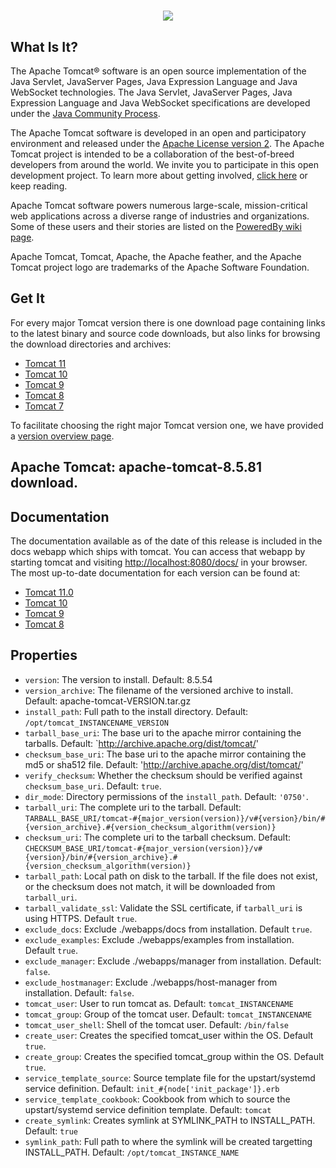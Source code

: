 
<h1 align="center">
	<img src="https://readme-typing-svg.demolab.com/?lines=Spring+MVC+project">
</h1>

## What Is It?

The Apache Tomcat® software is an open source implementation of the Java
Servlet, JavaServer Pages, Java Expression Language and Java WebSocket
technologies. The Java Servlet, JavaServer Pages, Java Expression Language and
Java WebSocket specifications are developed under the
[Java Community Process](https://jcp.org/en/introduction/overview).

The Apache Tomcat software is developed in an open and participatory
environment and released under the
[Apache License version 2](https://www.apache.org/licenses/). The Apache Tomcat
project is intended to be a collaboration of the best-of-breed developers from
around the world. We invite you to participate in this open development
project. To learn more about getting involved,
[click here](https://tomcat.apache.org/getinvolved.html) or keep reading.

Apache Tomcat software powers numerous large-scale, mission-critical web
applications across a diverse range of industries and organizations. Some of
these users and their stories are listed on the
[PoweredBy wiki page](https://cwiki.apache.org/confluence/display/TOMCAT/PoweredBy).

Apache Tomcat, Tomcat, Apache, the Apache feather, and the Apache Tomcat
project logo are trademarks of the Apache Software Foundation.

## Get It

For every major Tomcat version there is one download page containing
links to the latest binary and source code downloads, but also
links for browsing the download directories and archives:
- [Tomcat 11](https://tomcat.apache.org/download-11.cgi)
- [Tomcat 10](https://tomcat.apache.org/download-10.cgi)
- [Tomcat 9](https://tomcat.apache.org/download-90.cgi)
- [Tomcat 8](https://tomcat.apache.org/download-80.cgi)
- [Tomcat 7](https://tomcat.apache.org/download-70.cgi)

To facilitate choosing the right major Tomcat version one, we have provided a
[version overview page](https://tomcat.apache.org/whichversion.html).

## Apache Tomcat: apache-tomcat-8.5.81 download.

## Documentation

The documentation available as of the date of this release is
included in the docs webapp which ships with tomcat. You can access that webapp
by starting tomcat and visiting <http://localhost:8080/docs/> in your browser.
The most up-to-date documentation for each version can be found at:
- [Tomcat 11.0](https://tomcat.apache.org/tomcat-11.0-doc/)
- [Tomcat 10](https://tomcat.apache.org/tomcat-10.1-doc/)
- [Tomcat 9](https://tomcat.apache.org/tomcat-9.0-doc/)
- [Tomcat 8](https://tomcat.apache.org/tomcat-8.5-doc/)

## Properties

- `version`: The version to install. Default: 8.5.54
- `version_archive`: The filename of the versioned archive to install. Default: apache-tomcat-VERSION.tar.gz
- `install_path`: Full path to the install directory. Default: `/opt/tomcat_INSTANCENAME_VERSION`
- `tarball_base_uri`: The base uri to the apache mirror containing the tarballs. Default: `<http://archive.apache.org/dist/tomcat/>'
- `checksum_base_uri`: The base uri to the apache mirror containing the md5 or sha512 file. Default: '<http://archive.apache.org/dist/tomcat/>'
- `verify_checksum`: Whether the checksum should be verified against `checksum_base_uri`. Default: `true`.
- `dir_mode`: Directory permissions of the `install_path`. Default: `'0750'`.
- `tarball_uri`: The complete uri to the tarball. Default: `TARBALL_BASE_URI/tomcat-#{major_version(version)}/v#{version}/bin/#{version_archive}.#{version_checksum_algorithm(version)}`
- `checksum_uri`: The complete uri to the tarball checksum. Default: `CHECKSUM_BASE_URI/tomcat-#{major_version(version)}/v#{version}/bin/#{version_archive}.#{version_checksum_algorithm(version)}`
- `tarball_path`: Local path on disk to the tarball. If the file does not exist, or the checksum does not match, it will be downloaded from `tarball_uri`.
- `tarball_validate_ssl`: Validate the SSL certificate, if `tarball_uri` is using HTTPS. Default `true`.
- `exclude_docs`: Exclude ./webapps/docs from installation. Default `true`.
- `exclude_examples`: Exclude ./webapps/examples from installation. Default `true`.
- `exclude_manager`: Exclude ./webapps/manager from installation. Default: `false`.
- `exclude_hostmanager`: Exclude ./webapps/host-manager from installation. Default: `false`.
- `tomcat_user`: User to run tomcat as. Default: `tomcat_INSTANCENAME`
- `tomcat_group`: Group of the tomcat user. Default: `tomcat_INSTANCENAME`
- `tomcat_user_shell`: Shell of the tomcat user. Default: `/bin/false`
- `create_user`: Creates the specified tomcat_user within the OS.  Default `true`.
- `create_group`: Creates the specified tomcat_group within the OS. Default `true`.
- `service_template_source`: Source template file for the upstart/systemd service definition. Default: `init_#{node['init_package']}.erb`
- `service_template_cookbook`: Cookbook from which to source the upstart/systemd service definition template. Default: `tomcat`
- `create_symlink`: Creates symlink at SYMLINK_PATH to INSTALL_PATH. Default: `true`
- `symlink_path`: Full path to where the symlink will be created targetting INSTALL_PATH. Default: `/opt/tomcat_INSTANCE_NAME`
